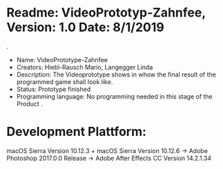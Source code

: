 # Readme: VideoPrototyp-Zahnfee, Version: 1.0 Date: 8/1/2019
.
- Name: VideoPrototype-Zahnfee
- Creators: Hiebl-Rausch Mario, Langegger Linda
- Description: The Videoprototype shows in whow the final result of the programmed game shall look like.
- Status: Prototype finished
- Programming language: No programming needed in this stage of the Product
.

# Development Plattform:
macOS Sierra Version 10.12.3 + macOS Sierra Version 10.12.6 -> Adobe Photoshop 2017.0.0 Release -> Adobe After Effects CC Version 14.2.1.34
